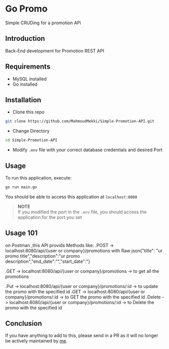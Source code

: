 # Go Promo

Simple CRUDing for a promotion APi


## Introduction

Back-End development for Promotion REST API

## Requirements
* MySQL installed
* Go installed

## Installation

* Clone this repo 

```bash
git clone https://github.com/MahmoudMekki/Simple-Promotion-API.git
```

* Change Directory

```bash
cd Simple-Promotion-API
```

* Modify `.env` file with your correct database credentials and desired Port

## Usage

To run this application, execute:

```bash
go run main.go
```

You should be able to access this application at `localhost:8080`

>**NOTE**<br>
>If you modified the port in the `.env` file, you should access the application for the port you set

## Usage 101
on Postman ,this API provids Methods like:
.POST -> localhost:8080/api/{user or company}/promotions with Raw json{"title": "ur promo title","description":"ur promo description","end_date":"","start_date":"}

.GET -> localhost:8080/api/{user or company}/promotions ->  to get all the promotions

.Put -> localhost:8080/api/{user or company}/promotions/:id -> to update the promo with the specified id
.GET -> localhost:8080/api/{user or company}/promotions/:id -> to GET the promo with the specified id
.Delete -> localhost:8080/api/{user or company}/promotions/:id ->  to Delete the promo with the specified id
## Conclusion 

If you have anything to add to this, please send in a PR as it will no longer be actively maintained by [me](https://github.com/MahmoudMekki).






